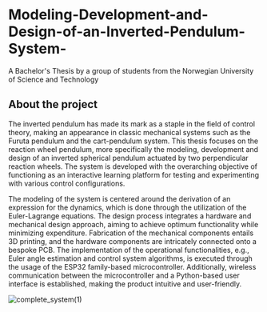 # Modeling-Development-and-Design-of-an-Inverted-Pendulum-System-
A Bachelor's Thesis by a group of students from the Norwegian University of Science and Technology

## About the project
The inverted pendulum has made its mark as a staple in the field of control theory, making an appearance in classic mechanical systems such as the Furuta pendulum and the cart-pendulum system. This thesis focuses on the reaction wheel pendulum, more specifically the modeling, development and design of an inverted spherical pendulum actuated by two perpendicular reaction wheels. The system is developed with the overarching objective of functioning as an interactive learning platform for testing and experimenting with various control configurations.

The modeling of the system is centered around the derivation of an expression for the dynamics, which is done through the utilization of the Euler-Lagrange equations. The design process integrates a hardware and mechanical design approach, aiming to achieve optimum functionality while minimizing expenditure. Fabrication of the mechanical components entails 3D printing, and the hardware components are intricately connected onto a bespoke PCB. The implementation of the operational functionalities, e.g., Euler angle estimation and control system algorithms, is executed through the usage of the ESP32 family-based microcontroller. Additionally, wireless communication between the microcontroller and a Python-based user interface is established, making the product intuitive and user-friendly. 



![complete_system(1)](https://github.com/Ludvigvart/Modeling-Development-and-Design-of-an-Inverted-Pendulum-System-/assets/130651832/a30bffe6-c71f-4e9f-b459-1c43fbc9213c)
